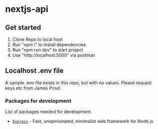 # nextjs-api

## Get started
1. Clone Repo to local host
2. Run "npm i" to install dependencies
3. Run "npm run dev" to start project
4. Use "http://localhost:5000" via postman

## Localhost .env file
A sample .env file exists in this repo, but with no values. Please request keys etc from James Prout.

### Packages for development
List of packages needed for development.

* [`Express`](http://expressjs.com/) - Fast, unopinionated, minimalist web framework for Node.js
